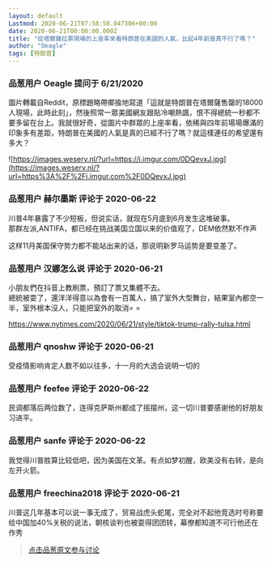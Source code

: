 ```yaml
---
layout: default
Lastmod: 2020-06-21T07:58:58.047306+00:00
date: 2020-06-21T00:00:00.000Z
title: "從塔爾薩拉票現場的上座率來看特朗普在美國的人氣，比起4年前是真不行了嗎？"
author: "Oeagle"
tags: [特朗普]
---
```



### 品葱用户 **Oeagle** 提问于 6/21/2020
    
圖片轉載自Reddit，原標題略帶揶揄地寫道「這就是特朗普在塔爾薩售罄的18000人現場，此時此刻」，然後照常一眾美國網友跟貼冷嘲熱諷，恨不得總統一秒都不要多留在台上。我就很好奇，從圖片中群眾的上座率看，依稀與四年前場場爆滿的印象多有差距，特朗普在美國的人氣是真的已經不行了嗎？就這樣連任的希望還有多大？  
  
![https://images.weserv.nl/?url=https://i.imgur.com/0DQevxJ.jpg](https://images.weserv.nl/?url=https%3A%2F%2Fi.imgur.com%2F0DQevxJ.jpg)
    
                

### 品葱用户 **赫尔墨斯** 评论于 2020-06-22
        
川普4年暴露了不少短板，但说实话，就现在5月底到6月发生这堆破事。  
那群左派,ANTIFA，都已经在挑战美国立国以来的价值观了，DEM依然默不作声  
  
这样11月美国保守势力都不能站出来的话，那说明新罗马运势是要变差了。
        
                

### 品葱用户 **汉娜怎么说** 评论于 2020-06-21
        
小朋友們在抖音上教刷票，預訂了票又集體不去。  
總統被耍了，還洋洋得意以為會有一百萬人，搞了室外大型舞台，結果室內都空一半，室外根本沒人，只能把室外的取消= =  
  
https://www.nytimes.com/2020/06/21/style/tiktok-trump-rally-tulsa.html
        
                

### 品葱用户 **qnoshw** 评论于 2020-06-21
        
受疫情影响肯定人数不如以往多，十一月的大选会说明一切的
        
                

### 品葱用户 **feefee** 评论于 2020-06-22
        
民调都落后两位数了，连得克萨斯州都成了摇摆州，这一切川普要感谢他的好朋友习进平。
        
                

### 品葱用户 **sanfe** 评论于 2020-06-22
        
我觉得川普胜算比较低吧，因为美国在文革。有点如梦初醒，欧美没有右转，是向左开火箭。
        
                

### 品葱用户 **freechina2018** 评论于 2020-06-21
        
川普这几年基本可以说一事无成了，贸易战虎头蛇尾，完全对不起他竞选时号称要给中国加40%关税的说法，朝核谈判也被耍得团团转，幕僚都知道不可行他还在作秀
        
                





> [点击品葱原文参与讨论](https://pincong.rocks/question/27546?warning)

